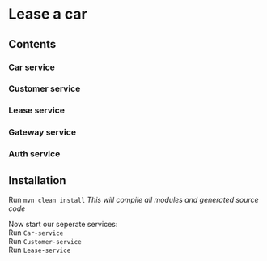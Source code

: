 # Lease a car

## Contents

### Car service

### Customer service

### Lease service

### Gateway service

### Auth service

## Installation

Run `mvn clean install`
_This will compile all modules and generated source code_

Now start our seperate services:\
Run `Car-service` \
Run `Customer-service` \
Run `Lease-service`
